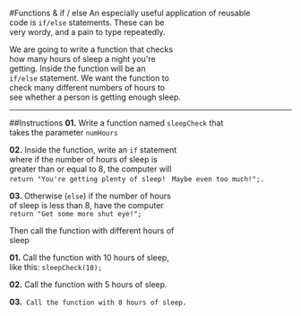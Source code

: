 #Functions & if / else
An especially useful application of reusable  
code is `if/else` statements. These can be  
very wordy, and a pain to type repeatedly.

We are going to write a function that checks  
how many hours of sleep a night you're  
getting. Inside the function will be an   
`if/else` statement. We want the function to  
check many different numbers of hours to  
see whether a person is getting enough sleep.
***
##Instructions
**01.** Write a function named `sleepCheck` that  
takes the parameter `numHours`

**02.** Inside the function, write an `if` statement  
where if the number of hours of sleep is  
greater than or equal to 8, the computer will  
`return "You're getting plenty of sleep! ` 
`Maybe even too much!";.`

**03.** Otherwise (`else`) if the number of hours  
of sleep is less than 8, have the computer  
`return "Get some more shut eye!";`

Then call the function with different hours of  
sleep

**01.** Call the function with 10 hours of sleep,  
like this: `sleepCheck(10);`

**02.** Call the function with 5 hours of sleep.

**03.**` Call the function with 8 hours of sleep.`